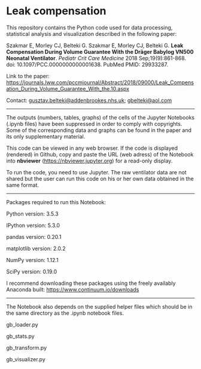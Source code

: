 # Leak compensation

This repository contains the Python code used for data processing, statistical
analysis and visualization described in the following paper:

Szakmar E, Morley CJ, Belteki G. Szakmar E, Morley CJ, Belteki G.
**Leak Compensation During Volume Guarantee With the Dräger Babylog VN500
Neonatal Ventilator**. _Pediatr Crit Care Medicine_
2018 Sep;19(9):861-868.
doi: 10.1097/PCC.0000000000001638. PubMed PMID: 29933287.


Link to the paper: https://journals.lww.com/pccmjournal/Abstract/2018/09000/Leak_Compensation_During_Volume_Guarantee_With_the.10.aspx

Contact: gusztav.belteki@addenbrookes.nhs.uk; gbelteki@aol.com

____


The outputs (numbers, tables, graphs) of the cells of the Jupyter Notebooks
(.ipynb files) have been suppressed in order to comply with copyrights.
Some of the corresponding data and graphs can be found in the paper and its
only supplementary material.

This code can be viewed in any web browser. If the code is displayed (rendered)
 in Github, copy and paste the URL (web adress) of the Notebook into **nbviewer**
(https://nbviewer.jupyter.org) for a read-only display.

To run the code, you need to use Jupyter.
The raw ventilator data are not shared but the user can run this code on his or
her own data obtained in the same format.

____

Packages required to run this Notebook:

Python version: 3.5.3

IPython version: 5.3.0

pandas version: 0.20.1

matplotlib version: 2.0.2

NumPy version: 1.12.1

SciPy version: 0.19.0

I recommend downloading these packages using the freely availably Anaconda
built: https://www.continuum.io/downloads

____

The Notebook also depends on the supplied helper files which should be in the
same directory as the .ipynb notebook files.

gb_loader.py

gb_stats.py

gb_transform.py

gb_visualizer.py
